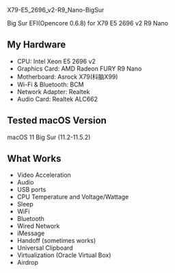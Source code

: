X79-E5_2696_v2-R9_Nano-BigSur

Big Sur EFI(Opencore 0.6.8) for X79 E5 2696 v2 R9 Nano


## My Hardware

* CPU: Intel Xeon E5 2696 v2
* Graphics Card: AMD Radeon FURY R9 Nano
* Motherboard: Asrock X79(科脑X99)
* Wi-Fi & Bluetooth: BCM
* Network Adapter: Realtek
* Audio Card: Realtek ALC662

## Tested macOS Version

macOS 11 Big Sur (11.2-11.5.2)

## What Works

* Video Acceleration
* Audio
* USB ports
* CPU Temperature and Voltage/Wattage
* Sleep
* WiFi
* Bluetooth
* Wired Network
* iMessage
* Handoff (sometimes works)
* Universal Clipboard
* Virtualization (Oracle Virtual Box)
* Airdrop
